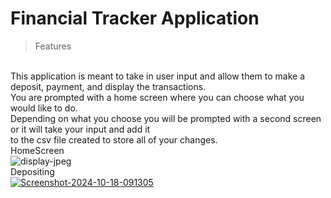 # Financial Tracker Application
>Features
<br>
This application is meant to take in user input and allow them to make
a deposit, payment, and display the transactions.<br>
You are prompted with a home screen where you can choose what you would like to do.<br>
Depending on what you choose you will be prompted with a second screen or it will take your input and add it<br>
to the csv file created to store all of your changes.<br>
HomeScreen<br>
<img src="https://i.ibb.co/fpP7j0T/display-jpeg.png" alt="display-jpeg" border="0"></a>
<br>
Depositing<br>
<a href="https://ibb.co/bLKbXLk"><img src="https://i.ibb.co/BjCnBj9/Screenshot-2024-10-18-091305.png" alt="Screenshot-2024-10-18-091305" border="0"></a>
